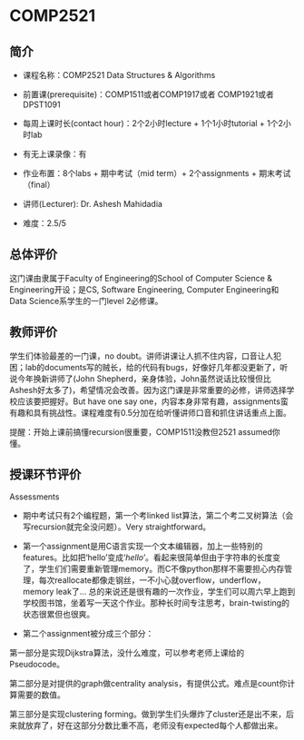 # COMP2521
## 简介
- 课程名称：COMP2521 Data Structures & Algorithms

- 前置课(prerequisite)：COMP1511或者COMP1917或者 COMP1921或者DPST1091

- 每周上课时长(contact hour)：2个2小时lecture + 1个1小时tutorial + 1个2小时lab

- 有无上课录像：有

- 作业布置：8个labs + 期中考试（mid term）+ 2个assignments + 期末考试（final）

- 讲师(Lecturer): Dr. Ashesh Mahidadia

- 难度：2.5/5


## 总体评价

这门课由隶属于Faculty of Engineering的School of Computer Science & Engineering开设；是CS, Software Engineering, Computer Engineering和Data Science系学生的一门level 2必修课。


## 教师评价

学生们体验最差的一门课，no doubt。讲师讲课让人抓不住内容，口音让人犯困；lab的documents写的贼长，给的代码有bugs，好像好几年都没更新了，听说今年换新讲师了(John Shepherd，亲身体验，John虽然说话比较慢但比Ashesh好太多了)，希望情况会改善。因为这门课是非常重要的必修，讲师选择学校应该要把握好。But have one say one，内容本身非常有趣，assignments蛮有趣和具有挑战性。课程难度有0.5分加在给听懂讲师口音和抓住讲话重点上面。

提醒：开始上课前搞懂recursion很重要，COMP1511没教但2521 assumed你懂。

## 授课环节评价
Assessments
- 期中考试只有2个编程题，第一个考linked list算法，第二个考二叉树算法（会写recursion就完全没问题）。Very straightforward。

- 第一个assignment是用C语言实现一个文本编辑器，加上一些特别的features。比如把‘hello’变成‘*hello*’。看起来很简单但由于字符串的长度变了，学生们们需要重新管理memory。而C不像python那样不需要担心内存管理，每次reallocate都像走钢丝，一不小心就overflow，underflow， memory leak了… 总的来说还是很有趣的一次作业，学生们可以周六早上跑到学校图书馆，坐着写一天这个作业。那种长时间专注思考，brain-twisting的状态很累但也很爽。

- 第二个assignment被分成三个部分：

第一部分是实现Dijkstra算法，没什么难度，可以参考老师上课给的Pseudocode。

第二部分是对提供的graph做centrality analysis，有提供公式。难点是count你计算需要的数值。

第三部分是实现clustering forming。做到学生们头爆炸了cluster还是出不来，后来就放弃了，好在这部分分数比重不高，老师没有expected每个人都做出来。